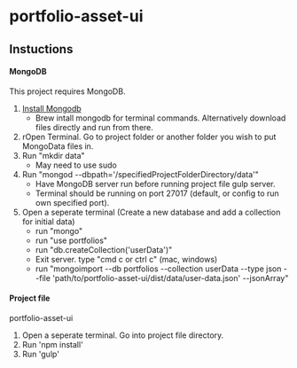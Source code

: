 # portfolio-asset-ui

## Instuctions

#### MongoDB
This project requires MongoDB.

1. [Install Mongodb](http://mongodb.github.io/nomde-mongodb-native/2.2/installation-guide/)
	- Brew intall mongodb for terminal commands. Alternatively download files directly and run from there.
2. rOpen Terminal. Go to project folder or another folder you wish to put MongoData files in.
3. Run "mkdir data"
	- May need to use sudo
4. Run "mongod --dbpath='/specifiedProjectFolderDirectory/data'"
	- Have MongoDB server run before running project file gulp server.
	- Terminal should be running on port 27017 (default, or config to run own specified port).
5. Open a seperate terminal (Create a new database and add  a collection for initial data)
	- run "mongo"
	- run "use portfolios"
	- run "db.createCollection('userData')"
	- Exit server. type "cmd c or ctrl c" (mac, windows)
	- run "mongoimport --db portfolios --collection userData --type json --file 'path/to/portfolio-asset-ui/dist/data/user-data.json' --jsonArray"

#### Project file
portfolio-asset-ui

1. Open a seperate terminal. Go into project file directory.
2. Run 'npm install'
3. Run 'gulp'